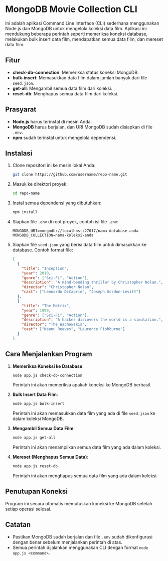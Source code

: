 # MongoDB Movie Collection CLI

Ini adalah aplikasi Command Line Interface (CLI) sederhana menggunakan Node.js dan MongoDB untuk mengelola koleksi data film. Aplikasi ini mendukung beberapa perintah seperti memeriksa koneksi database, melakukan bulk insert data film, mendapatkan semua data film, dan mereset data film.

## Fitur
- **check-db-connection**: Memeriksa status koneksi MongoDB.
- **bulk-insert**: Memasukkan data film dalam jumlah banyak dari file `seed.json`.
- **get-all**: Mengambil semua data film dari koleksi.
- **reset-db**: Menghapus semua data film dari koleksi.

## Prasyarat
- **Node.js** harus terinstal di mesin Anda.
- **MongoDB** harus berjalan, dan URI MongoDB sudah disiapkan di file `.env`.
- **npm** sudah terinstal untuk mengelola dependensi.

## Instalasi

1. Clone repositori ini ke mesin lokal Anda:
    ```bash
    git clone https://github.com/username/repo-name.git
    ```

2. Masuk ke direktori proyek:
    ```bash
    cd repo-name
    ```

3. Instal semua dependensi yang dibutuhkan:
    ```bash
    npm install
    ```

4. Siapkan file `.env` di root proyek, contoh isi file `.env`:
    ```
    MONGODB_URI=mongodb://localhost:27017/nama-database-anda
    MONGODB_COLLECTION=nama-koleksi-anda
    ```

5. Siapkan file `seed.json` yang berisi data film untuk dimasukkan ke database. Contoh format file:
    ```json
    [
      {
        "title": "Inception",
        "year": 2010,
        "genre": ["Sci-Fi", "Action"],
        "description": "A mind-bending thriller by Christopher Nolan.",
        "director": "Christopher Nolan",
        "cast": ["Leonardo DiCaprio", "Joseph Gordon-Levitt"]
      },
      {
        "title": "The Matrix",
        "year": 1999,
        "genre": ["Sci-Fi", "Action"],
        "description": "A hacker discovers the world is a simulation.",
        "director": "The Wachowskis",
        "cast": ["Keanu Reeves", "Laurence Fishburne"]
      }
    ]
    ```

## Cara Menjalankan Program

1. **Memeriksa Koneksi ke Database**:
    ```bash
    node app.js check-db-connection
    ```
    Perintah ini akan memeriksa apakah koneksi ke MongoDB berhasil.

2. **Bulk Insert Data Film**:
    ```bash
    node app.js bulk-insert
    ```
    Perintah ini akan memasukkan data film yang ada di file `seed.json` ke dalam koleksi MongoDB.

3. **Mengambil Semua Data Film**:
    ```bash
    node app.js get-all
    ```
    Perintah ini akan menampilkan semua data film yang ada dalam koleksi.

4. **Mereset (Menghapus Semua Data)**:
    ```bash
    node app.js reset-db
    ```
    Perintah ini akan menghapus semua data film yang ada dalam koleksi.

## Penutupan Koneksi
Program ini secara otomatis memutuskan koneksi ke MongoDB setelah setiap operasi selesai.

## Catatan
- Pastikan MongoDB sudah berjalan dan file `.env` sudah dikonfigurasi dengan benar sebelum menjalankan perintah di atas.
- Semua perintah dijalankan menggunakan CLI dengan format `node app.js <command>`.


